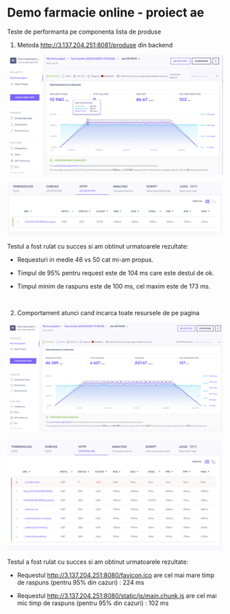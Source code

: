 # Demo farmacie online - proiect ae
Teste de performanta pe componenta lista de produse

1. Metoda http://3.137.204.251:8081/produse din backend

![alt_text](https://github.com/georgianabratucu/ae-online-store/blob/main/i1.png)


![alt_text](https://github.com/georgianabratucu/ae-online-store/blob/main/i2.png)


Testul a fost rulat cu succes si am obtinut urmatoarele rezultate:

- Requesturi in medie 46 vs 50 cat mi-am propus.

- Timpul de 95% pentru request este de 104 ms care este destul de ok.

- Timpul minim de raspuns este de 100 ms, cel maxim este de 173 ms.
<br/>


2. Comportament atunci cand incarca toate resursele de pe pagina

![alt_text](https://github.com/georgianabratucu/ae-online-store/blob/main/i3.png)


![alt_text](https://github.com/georgianabratucu/ae-online-store/blob/main/i4.png)

Testul a fost rulat cu succes si am obtinut urmatoarele rezultate:

- Requestul http://3.137.204.251:8080/favicon.ico are cel mai mare timp de raspuns (pentru 95% din cazuri) : 224 ms

- Requestul http://3.137.204.251:8080/static/js/main.chunk.js are cel mai mic timp de raspuns (pentru 95% din cazuri) : 102 ms
